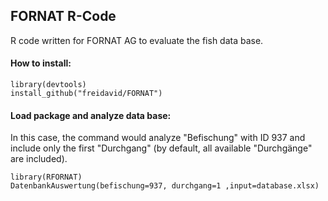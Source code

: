 ## FORNAT R-Code

R code written for FORNAT AG to evaluate the fish data base.

#### How to install:

```library(devtools)
install_github("freidavid/FORNAT")
```

#### Load package and analyze data base:
In this case, the command would analyze "Befischung" with ID 937 and include only the first "Durchgang" (by default, all available "Durchgänge" are included).

```library(RFORNAT)
DatenbankAuswertung(befischung=937, durchgang=1 ,input=database.xlsx)
```